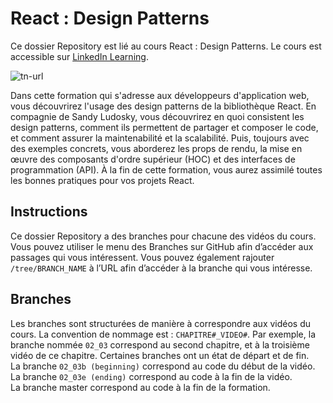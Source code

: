 # React : Design Patterns

Ce dossier Repository est lié au cours React : Design Patterns. Le cours est accessible sur [LinkedIn Learning](https://www.linkedin.com/learning/react-design-patterns-10416007).

![tn-url]

Dans cette formation qui s'adresse aux développeurs d'application web, vous découvrirez l'usage des design patterns de la bibliothèque React. En compagnie de Sandy Ludosky, vous découvrirez en quoi consistent les design patterns, comment ils permettent de partager et composer le code, et comment assurer la maintenabilité et la scalabilité. Puis, toujours avec des exemples concrets, vous aborderez les props de rendu, la mise en œuvre des composants d'ordre supérieur (HOC) et des interfaces de programmation (API). À la fin de cette formation, vous aurez assimilé toutes les bonnes pratiques pour vos projets React.

## Instructions 

Ce dossier Repository a des branches pour chacune des vidéos du cours. Vous pouvez utiliser le menu des Branches sur GitHub afin d’accéder aux passages qui vous intéressent. Vous pouvez également rajouter `/tree/BRANCH_NAME` à l’URL afin d’accéder à la branche qui vous intéresse. 

## Branches 

Les branches sont structurées de manière à correspondre aux vidéos du cours. La convention de nommage est : `CHAPITRE#_VIDEO#`. Par exemple, la branche nommée `02_03` correspond au second chapitre, et à la troisième vidéo de ce chapitre. Certaines branches ont un état de départ et de fin.  
La branche `02_03b (beginning)` correspond au code du début de la vidéo.  
La branche `02_03e (ending)` correspond au code à la fin de la vidéo.  
La branche master correspond au code à la fin de la formation. 


[tn-url]: https://media-exp1.licdn.com/dms/image/C4D0DAQEkyBF9pJEZ6A/learning-public-crop_675_1200/0/1623226047359?e=1646960400&v=beta&t=H2Xt_Z-aa4iyjbynjdEfIwsPENdGh0F_0GCp4hC-96I
